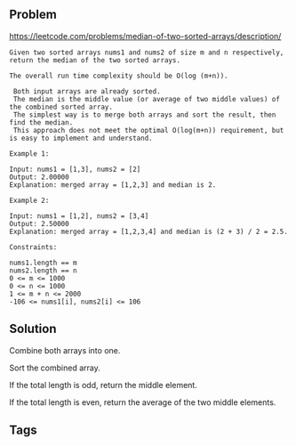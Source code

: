 ## Problem

https://leetcode.com/problems/median-of-two-sorted-arrays/description/

```
Given two sorted arrays nums1 and nums2 of size m and n respectively, return the median of the two sorted arrays.

The overall run time complexity should be O(log (m+n)).
 
 Both input arrays are already sorted.
 The median is the middle value (or average of two middle values) of the combined sorted array.
 The simplest way is to merge both arrays and sort the result, then find the median.
 This approach does not meet the optimal O(log(m+n)) requirement, but is easy to implement and understand.

Example 1:

Input: nums1 = [1,3], nums2 = [2]
Output: 2.00000
Explanation: merged array = [1,2,3] and median is 2.

Example 2:

Input: nums1 = [1,2], nums2 = [3,4]
Output: 2.50000
Explanation: merged array = [1,2,3,4] and median is (2 + 3) / 2 = 2.5.

Constraints:

nums1.length == m
nums2.length == n
0 <= m <= 1000
0 <= n <= 1000
1 <= m + n <= 2000
-106 <= nums1[i], nums2[i] <= 106
```

## Solution

Combine both arrays into one.

Sort the combined array.

If the total length is odd, return the middle element.

If the total length is even, return the average of the two middle elements.

## Tags